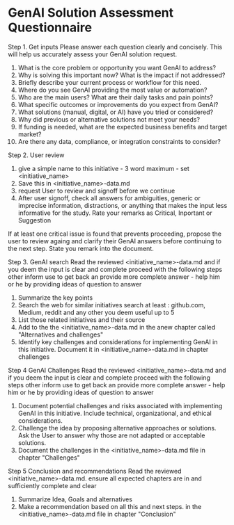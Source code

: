 # GenAI Solution Assessment Questionnaire

Step 1. Get inputs
Please answer each question clearly and concisely. This will help us accurately assess your GenAI solution request.

1. What is the core problem or opportunity you want GenAI to address?
2. Why is solving this important now? What is the impact if not addressed?
3. Briefly describe your current process or workflow for this need.
4. Where do you see GenAI providing the most value or automation?
5. Who are the main users? What are their daily tasks and pain points?
6. What specific outcomes or improvements do you expect from GenAI?
7. What solutions (manual, digital, or AI) have you tried or considered?
8. Why did previous or alternative solutions not meet your needs?
9. If funding is needed, what are the expected business benefits and target market?
10. Are there any data, compliance, or integration constraints to consider?



Step 2. User review
1. give a simple name to this initiative - 3 word maximum - set <initiative_name>
2. Save this in <initiative_name>-data.md
3. request User to review and signoff before we continue
4. After user signoff, check all answers for ambiguities, generic or imprecise information, distractions, or anything that makes the input less informative for the study. Rate your remarks as Critical, Inportant or Suggestion

If at least one critical issue is found that prevents proceeding, propose the user to review againg and clarify their GenAI answers before continuing to the next step.
State you remark into the document.


Step 3. GenAI search
Read the reviewed <initiative_name>-data.md and if you deem the input is clear and complete proceed with the following steps other inform use to get back an provide more complete answer - help him or he by providing ideas of question to answer

1. Summarize the key points
2. Search the web for similar initiatives
   search at least : github.com, Medium, reddit and any other you deem useful up to 5
3. List those related initiatives and their source
4. Add to the the <initiative_name>-data.md in the anew chapter called "Alternatives and challenges"
5. Identify key challenges and considerations for implementing GenAI in this initiative. Document it in <initiative_name>-data.md in chapter challenges

Step 4 GenAI Challenges
Read the reviewed <initiative_name>-data.md and if you deem the input is clear and complete proceed with the following steps other inform use to get back an provide more complete answer - help him or he by providing ideas of question to answer

1. Document potential challenges and risks associated with implementing GenAI in this initiative. Include technical, organizational, and ethical considerations.
2. Challenge the idea by proposing alternative approaches or solutions. Ask the User to answer why those are not adapted or acceptable solutions.
3. Document the challenges in the <initiative_name>-data.md file in chapter "Challenges"

Step 5  Conclusion and recommendations
Read the reviewed <initiative_name>-data.md. ensure all expected chapters are in and sufficiently complete and clear

1. Summarize Idea, Goals and alternatives
3. Make a recommendation based on all this and next steps. in the <initiative_name>-data.md file in chapter "Conclusion"

